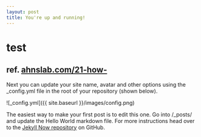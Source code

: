 ```yaml
---
layout: post
title: You're up and running!
---
```

# test
## ref. [ahnslab.com/21-how-](https://ahnslab.com/21-how-to-start-github-blog/)
Next you can update your site name, avatar and other options using the _config.yml file in the root of your repository (shown below).

![_config.yml]({{ site.baseurl }}/images/config.png)

The easiest way to make your first post is to edit this one. Go into /_posts/ and update the Hello World markdown file. For more instructions head over to the [Jekyll Now repository](https://github.com/barryclark/jekyll-now) on GitHub.

